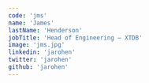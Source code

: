 ```yaml
---
code: 'jms'
name: 'James'
lastName: 'Henderson'
jobTitle: 'Head of Engineering — XTDB'
image: 'jms.jpg'
linkedin: 'jarohen'
twitter: 'jarohen'
github: 'jarohen'
---
```

